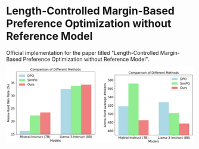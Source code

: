 # Length-Controlled Margin-Based Preference Optimization without Reference Model

Official implementation for the paper titled "Length-Controlled Margin-Based Preference Optimization without Reference Model".

<img src="./lmpo.png" width="1000px"></img>
